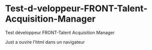 # Test-d-veloppeur-FRONT-Talent-Acquisition-Manager
Test développeur FRONT-Talent Acquisition Manager


Just a ouvire l'html dans un navigateur 
